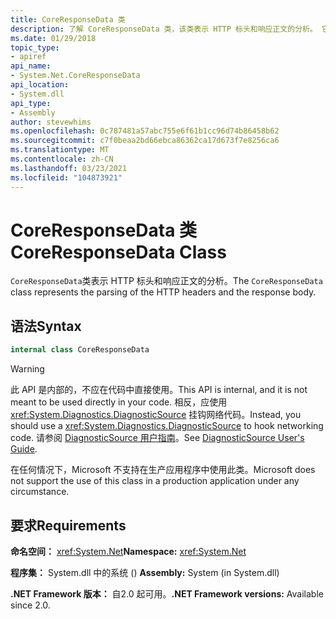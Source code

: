 ```yaml
---
title: CoreResponseData 类
description: 了解 CoreResponseData 类，该类表示 HTTP 标头和响应正文的分析。 它位于 .NET 中的 System.Net 命名空间中。
ms.date: 01/29/2018
topic_type:
- apiref
api_name:
- System.Net.CoreResponseData
api_location:
- System.dll
api_type:
- Assembly
author: stevewhims
ms.openlocfilehash: 0c787481a57abc755e6f61b1cc96d74b86458b62
ms.sourcegitcommit: c7f0beaa2bd66ebca86362ca17d673f7e8256ca6
ms.translationtype: MT
ms.contentlocale: zh-CN
ms.lasthandoff: 03/23/2021
ms.locfileid: "104873921"
---
```

# <a name="coreresponsedata-class"></a><span data-ttu-id="8bc66-104">CoreResponseData 类</span><span class="sxs-lookup"><span data-stu-id="8bc66-104">CoreResponseData Class</span></span>

<span data-ttu-id="8bc66-105">`CoreResponseData`类表示 HTTP 标头和响应正文的分析。</span><span class="sxs-lookup"><span data-stu-id="8bc66-105">The `CoreResponseData` class represents the parsing of the HTTP headers and the response body.</span></span>

## <a name="syntax"></a><span data-ttu-id="8bc66-106">语法</span><span class="sxs-lookup"><span data-stu-id="8bc66-106">Syntax</span></span>
  
```csharp
internal class CoreResponseData
```

> [!WARNING]
> <span data-ttu-id="8bc66-107">此 API 是内部的，不应在代码中直接使用。</span><span class="sxs-lookup"><span data-stu-id="8bc66-107">This API is internal, and it is not meant to be used directly in your code.</span></span> <span data-ttu-id="8bc66-108">相反，应使用 <xref:System.Diagnostics.DiagnosticSource> 挂钩网络代码。</span><span class="sxs-lookup"><span data-stu-id="8bc66-108">Instead, you should use a <xref:System.Diagnostics.DiagnosticSource> to hook networking code.</span></span> <span data-ttu-id="8bc66-109">请参阅 [DiagnosticSource 用户指南](https://github.com/dotnet/runtime/blob/main/src/libraries/System.Diagnostics.DiagnosticSource/src/DiagnosticSourceUsersGuide.md)。</span><span class="sxs-lookup"><span data-stu-id="8bc66-109">See [DiagnosticSource User's Guide](https://github.com/dotnet/runtime/blob/main/src/libraries/System.Diagnostics.DiagnosticSource/src/DiagnosticSourceUsersGuide.md).</span></span>
>
> <span data-ttu-id="8bc66-110">在任何情况下，Microsoft 不支持在生产应用程序中使用此类。</span><span class="sxs-lookup"><span data-stu-id="8bc66-110">Microsoft does not support the use of this class in a production application under any circumstance.</span></span>

## <a name="requirements"></a><span data-ttu-id="8bc66-111">要求</span><span class="sxs-lookup"><span data-stu-id="8bc66-111">Requirements</span></span>

<span data-ttu-id="8bc66-112">**命名空间：** <xref:System.Net></span><span class="sxs-lookup"><span data-stu-id="8bc66-112">**Namespace:** <xref:System.Net></span></span>

<span data-ttu-id="8bc66-113">**程序集：** System.dll 中的系统 () </span><span class="sxs-lookup"><span data-stu-id="8bc66-113">**Assembly:** System (in System.dll)</span></span>

<span data-ttu-id="8bc66-114">**.NET Framework 版本：** 自2.0 起可用。</span><span class="sxs-lookup"><span data-stu-id="8bc66-114">**.NET Framework versions:** Available since 2.0.</span></span>
